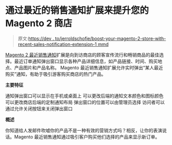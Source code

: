 # 通过最近的销售通知扩展来提升您的 Magento 2 商店

> 原文:[https://dev . to/jerroldschofie/boost-your-magento-2-store-with-recent-sales-notification-extension-1 mmd](https://dev.to/jerroldschofie/boost-your-magento-2-store-with-recent-sales-notification-extension-1mmd)

[Magento 2 最近销售通知](https://www.mageants.com/recent-sales-notification-for-magento-2.html)扩展是向到访商店的顾客宣传流行和畅销商品的最佳选择。最近订单通知弹出窗口显示各种产品详细信息，如产品链接、时间、购买地点、产品图片和产品名称。
Magento 最近销售通知扩展允许实时弹出“某人最近购买”通知，有助于吸引游客购买商店的热门产品。

**主要特征**

通知弹出窗口可以显示在手机或桌面上
可以更改后端的通知文本颜色和图标颜色
可以更改商店后端的定制通知布局
弹出窗口的位置可以由管理员选择
访问者可以通过允许关闭按钮来关闭弹出窗口

**概述**

你知道给人发邮件吹嘘你的产品不是一种有效的营销方式吗？相反，让你的表演说话。Magento 最近销售通知通过吸引客户购买他们选择的产品来显示新订单。